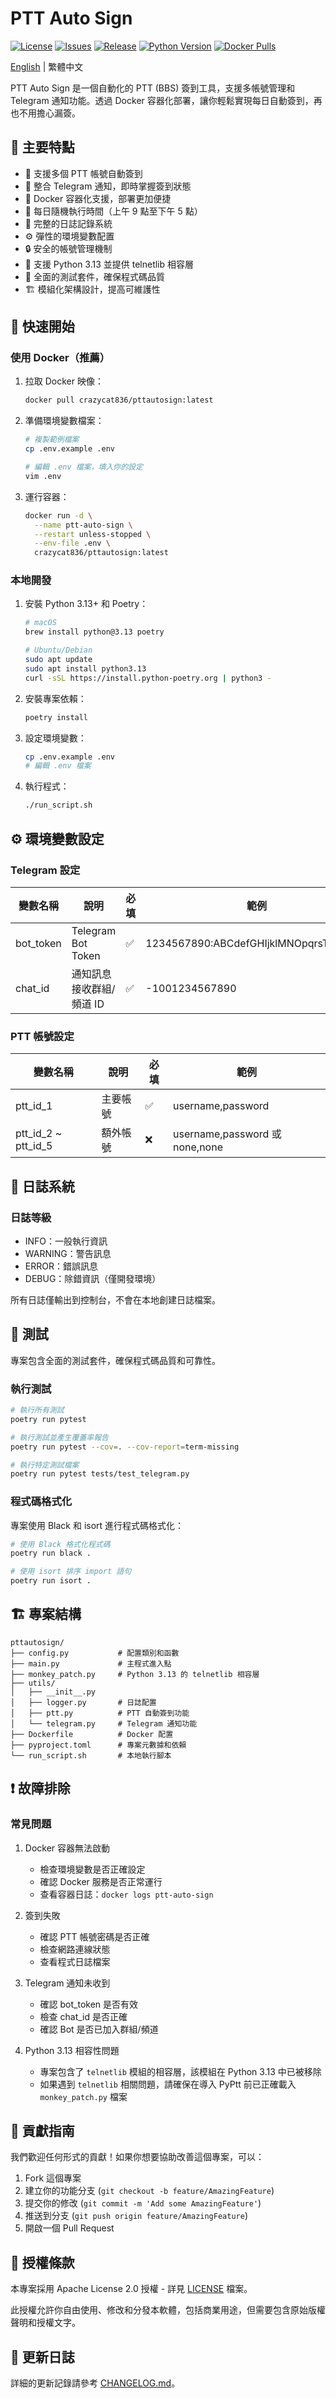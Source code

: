 # PTT Auto Sign

[![License](https://img.shields.io/github/license/crazycat836/ptt-auto-sign?style=for-the-badge&color=5D6D7E)](LICENSE)
[![Issues](https://img.shields.io/github/issues/crazycat836/ptt-auto-sign?style=for-the-badge&color=5D6D7E)](https://github.com/crazycat836/ptt-auto-sign/issues)
[![Release](https://img.shields.io/github/v/release/crazycat836/ptt-auto-sign?style=for-the-badge&color=5D6D7E)](https://github.com/crazycat836/ptt-auto-sign/releases)
[![Python Version](https://img.shields.io/badge/Python-3.13%2B-5D6D7E?style=for-the-badge&logo=python&logoColor=white)](https://www.python.org)
[![Docker Pulls](https://img.shields.io/docker/pulls/crazycat836/pttautosign?style=for-the-badge&color=5D6D7E)](https://hub.docker.com/r/crazycat836/pttautosign)

[English](README.md) | 繁體中文

PTT Auto Sign 是一個自動化的 PTT (BBS) 簽到工具，支援多帳號管理和 Telegram 通知功能。透過 Docker 容器化部署，讓你輕鬆實現每日自動簽到，再也不用擔心漏簽。

## 🌟 主要特點

- 🔄 支援多個 PTT 帳號自動簽到
- 📱 整合 Telegram 通知，即時掌握簽到狀態
- 🐳 Docker 容器化支援，部署更加便捷
- 🎲 每日隨機執行時間（上午 9 點至下午 5 點）
- 📝 完整的日誌記錄系統
- ⚙️ 彈性的環境變數配置
- 🔒 安全的帳號管理機制
- 🐍 支援 Python 3.13 並提供 telnetlib 相容層
- 🧪 全面的測試套件，確保程式碼品質
- 🏗️ 模組化架構設計，提高可維護性

## 🚀 快速開始

### 使用 Docker（推薦）

1. 拉取 Docker 映像：
   ```bash
   docker pull crazycat836/pttautosign:latest
   ```

2. 準備環境變數檔案：
   ```bash
   # 複製範例檔案
   cp .env.example .env
   
   # 編輯 .env 檔案，填入你的設定
   vim .env
   ```

3. 運行容器：
   ```bash
   docker run -d \
     --name ptt-auto-sign \
     --restart unless-stopped \
     --env-file .env \
     crazycat836/pttautosign:latest
   ```

### 本地開發

1. 安裝 Python 3.13+ 和 Poetry：
   ```bash
   # macOS
   brew install python@3.13 poetry
   
   # Ubuntu/Debian
   sudo apt update
   sudo apt install python3.13
   curl -sSL https://install.python-poetry.org | python3 -
   ```

2. 安裝專案依賴：
   ```bash
   poetry install
   ```

3. 設定環境變數：
   ```bash
   cp .env.example .env
   # 編輯 .env 檔案
   ```

4. 執行程式：
   ```bash
   ./run_script.sh
   ```

## ⚙️ 環境變數設定

### Telegram 設定
| 變數名稱 | 說明 | 必填 | 範例 |
|---------|------|------|------|
| bot_token | Telegram Bot Token | ✅ | 1234567890:ABCdefGHIjklMNOpqrsTUVwxyz |
| chat_id | 通知訊息接收群組/頻道 ID | ✅ | -1001234567890 |

### PTT 帳號設定
| 變數名稱 | 說明 | 必填 | 範例 |
|---------|------|------|------|
| ptt_id_1 | 主要帳號 | ✅ | username,password |
| ptt_id_2 ~ ptt_id_5 | 額外帳號 | ❌ | username,password 或 none,none |

## 📝 日誌系統

### 日誌等級
- INFO：一般執行資訊
- WARNING：警告訊息
- ERROR：錯誤訊息
- DEBUG：除錯資訊（僅開發環境）

所有日誌僅輸出到控制台，不會在本地創建日誌檔案。

## 🧪 測試

專案包含全面的測試套件，確保程式碼品質和可靠性。

### 執行測試

```bash
# 執行所有測試
poetry run pytest

# 執行測試並產生覆蓋率報告
poetry run pytest --cov=. --cov-report=term-missing

# 執行特定測試檔案
poetry run pytest tests/test_telegram.py
```

### 程式碼格式化

專案使用 Black 和 isort 進行程式碼格式化：

```bash
# 使用 Black 格式化程式碼
poetry run black .

# 使用 isort 排序 import 語句
poetry run isort .
```

## 🏗️ 專案結構

```
pttautosign/
├── config.py           # 配置類別和函數
├── main.py             # 主程式進入點
├── monkey_patch.py     # Python 3.13 的 telnetlib 相容層
├── utils/
│   ├── __init__.py
│   ├── logger.py       # 日誌配置
│   ├── ptt.py          # PTT 自動簽到功能
│   └── telegram.py     # Telegram 通知功能
├── Dockerfile          # Docker 配置
├── pyproject.toml      # 專案元數據和依賴
└── run_script.sh       # 本地執行腳本
```

## ❗️ 故障排除

### 常見問題

1. Docker 容器無法啟動
   - 檢查環境變數是否正確設定
   - 確認 Docker 服務是否正常運行
   - 查看容器日誌：`docker logs ptt-auto-sign`

2. 簽到失敗
   - 確認 PTT 帳號密碼是否正確
   - 檢查網路連線狀態
   - 查看程式日誌檔案

3. Telegram 通知未收到
   - 確認 bot_token 是否有效
   - 檢查 chat_id 是否正確
   - 確認 Bot 是否已加入群組/頻道

4. Python 3.13 相容性問題
   - 專案包含了 `telnetlib` 模組的相容層，該模組在 Python 3.13 中已被移除
   - 如果遇到 `telnetlib` 相關問題，請確保在導入 PyPtt 前已正確載入 `monkey_patch.py` 檔案

## 🤝 貢獻指南

我們歡迎任何形式的貢獻！如果你想要協助改善這個專案，可以：

1. Fork 這個專案
2. 建立你的功能分支 (`git checkout -b feature/AmazingFeature`)
3. 提交你的修改 (`git commit -m 'Add some AmazingFeature'`)
4. 推送到分支 (`git push origin feature/AmazingFeature`)
5. 開啟一個 Pull Request

## 📄 授權條款

本專案採用 Apache License 2.0 授權 - 詳見 [LICENSE](LICENSE) 檔案。

此授權允許你自由使用、修改和分發本軟體，包括商業用途，但需要包含原始版權聲明和授權文字。

## 📝 更新日誌

詳細的更新記錄請參考 [CHANGELOG.md](CHANGELOG.md)。 